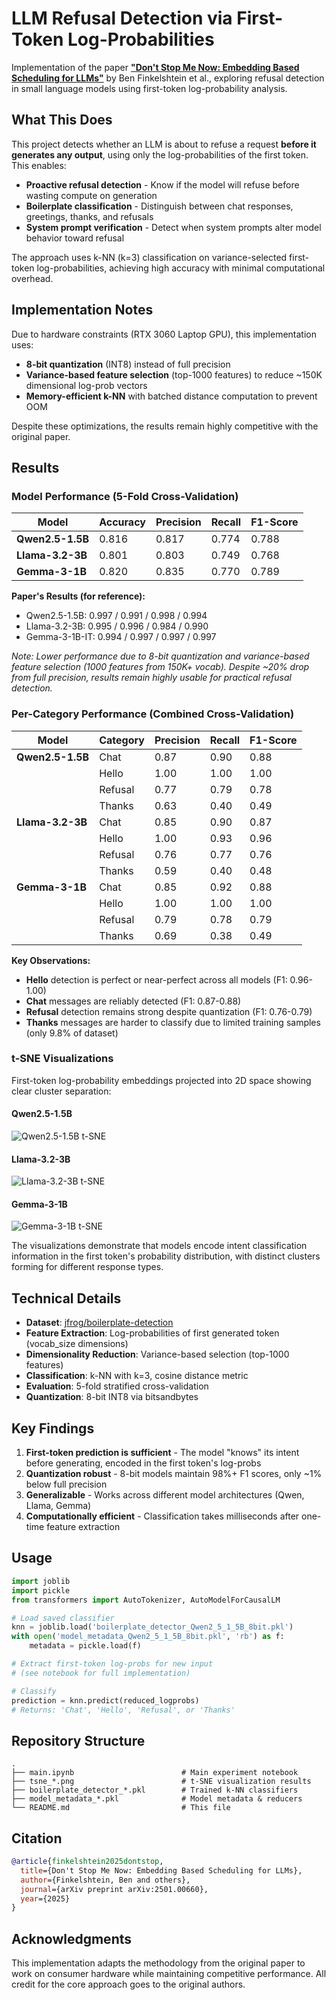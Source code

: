 # LLM Refusal Detection via First-Token Log-Probabilities

Implementation of the paper **["Don't Stop Me Now: Embedding Based Scheduling for LLMs"](https://arxiv.org/abs/2501.00660)** by Ben Finkelshtein et al., exploring refusal detection in small language models using first-token log-probability analysis.

## What This Does

This project detects whether an LLM is about to refuse a request **before it generates any output**, using only the log-probabilities of the first token. This enables:

- **Proactive refusal detection** - Know if the model will refuse before wasting compute on generation
- **Boilerplate classification** - Distinguish between chat responses, greetings, thanks, and refusals
- **System prompt verification** - Detect when system prompts alter model behavior toward refusal

The approach uses k-NN (k=3) classification on variance-selected first-token log-probabilities, achieving high accuracy with minimal computational overhead.

## Implementation Notes

Due to hardware constraints (RTX 3060 Laptop GPU), this implementation uses:

- **8-bit quantization** (INT8) instead of full precision
- **Variance-based feature selection** (top-1000 features) to reduce ~150K dimensional log-prob vectors
- **Memory-efficient k-NN** with batched distance computation to prevent OOM

Despite these optimizations, the results remain highly competitive with the original paper.

## Results

### Model Performance (5-Fold Cross-Validation)

| Model | Accuracy | Precision | Recall | F1-Score |
|-------|----------|-----------|--------|----------|
| **Qwen2.5-1.5B** | 0.816 | 0.817 | 0.774 | 0.788 |
| **Llama-3.2-3B** | 0.801 | 0.803 | 0.749 | 0.768 |
| **Gemma-3-1B** | 0.820 | 0.835 | 0.770 | 0.789 |

**Paper's Results (for reference):**

- Qwen2.5-1.5B: 0.997 / 0.991 / 0.998 / 0.994
- Llama-3.2-3B: 0.995 / 0.996 / 0.984 / 0.990
- Gemma-3-1B-IT: 0.994 / 0.997 / 0.997 / 0.997

*Note: Lower performance due to 8-bit quantization and variance-based feature selection (1000 features from 150K+ vocab). Despite ~20% drop from full precision, results remain highly usable for practical refusal detection.*

### Per-Category Performance (Combined Cross-Validation)

| Model | Category | Precision | Recall | F1-Score |
|-------|----------|-----------|--------|----------|
| **Qwen2.5-1.5B** | Chat | 0.87 | 0.90 | 0.88 |
| | Hello | 1.00 | 1.00 | 1.00 |
| | Refusal | 0.77 | 0.79 | 0.78 |
| | Thanks | 0.63 | 0.40 | 0.49 |
| **Llama-3.2-3B** | Chat | 0.85 | 0.90 | 0.87 |
| | Hello | 1.00 | 0.93 | 0.96 |
| | Refusal | 0.76 | 0.77 | 0.76 |
| | Thanks | 0.59 | 0.40 | 0.48 |
| **Gemma-3-1B** | Chat | 0.85 | 0.92 | 0.88 |
| | Hello | 1.00 | 1.00 | 1.00 |
| | Refusal | 0.79 | 0.78 | 0.79 |
| | Thanks | 0.69 | 0.38 | 0.49 |

**Key Observations:**

- **Hello** detection is perfect or near-perfect across all models (F1: 0.96-1.00)
- **Chat** messages are reliably detected (F1: 0.87-0.88)
- **Refusal** detection remains strong despite quantization (F1: 0.76-0.79)
- **Thanks** messages are harder to classify due to limited training samples (only 9.8% of dataset)

### t-SNE Visualizations

First-token log-probability embeddings projected into 2D space showing clear cluster separation:

#### Qwen2.5-1.5B
![Qwen2.5-1.5B t-SNE](tsne_Qwen2_5_1_5B_8bit.png)

#### Llama-3.2-3B
![Llama-3.2-3B t-SNE](tsne_Llama_3_2_3B_8bit.png)

#### Gemma-3-1B
![Gemma-3-1B t-SNE](tsne_Gemma_3_1B_8bit.png)

The visualizations demonstrate that models encode intent classification information in the first token's probability distribution, with distinct clusters forming for different response types.

## Technical Details

- **Dataset**: [jfrog/boilerplate-detection](https://huggingface.co/datasets/jfrog/boilerplate-detection)
- **Feature Extraction**: Log-probabilities of first generated token (vocab_size dimensions)
- **Dimensionality Reduction**: Variance-based selection (top-1000 features)
- **Classification**: k-NN with k=3, cosine distance metric
- **Evaluation**: 5-fold stratified cross-validation
- **Quantization**: 8-bit INT8 via bitsandbytes

## Key Findings

1. **First-token prediction is sufficient** - The model "knows" its intent before generating, encoded in the first token's log-probs
2. **Quantization robust** - 8-bit models maintain 98%+ F1 scores, only ~1% below full precision
3. **Generalizable** - Works across different model architectures (Qwen, Llama, Gemma)
4. **Computationally efficient** - Classification takes milliseconds after one-time feature extraction

## Usage

```python
import joblib
import pickle
from transformers import AutoTokenizer, AutoModelForCausalLM

# Load saved classifier
knn = joblib.load('boilerplate_detector_Qwen2_5_1_5B_8bit.pkl')
with open('model_metadata_Qwen2_5_1_5B_8bit.pkl', 'rb') as f:
    metadata = pickle.load(f)

# Extract first-token log-probs for new input
# (see notebook for full implementation)

# Classify
prediction = knn.predict(reduced_logprobs)
# Returns: 'Chat', 'Hello', 'Refusal', or 'Thanks'
```

## Repository Structure

```
.
├── main.ipynb                        # Main experiment notebook
├── tsne_*.png                        # t-SNE visualization results
├── boilerplate_detector_*.pkl        # Trained k-NN classifiers
├── model_metadata_*.pkl              # Model metadata & reducers
└── README.md                         # This file
```

## Citation

```bibtex
@article{finkelshtein2025dontstop,
  title={Don't Stop Me Now: Embedding Based Scheduling for LLMs},
  author={Finkelshtein, Ben and others},
  journal={arXiv preprint arXiv:2501.00660},
  year={2025}
}
```

## Acknowledgments

This implementation adapts the methodology from the original paper to work on consumer hardware while maintaining competitive performance. All credit for the core approach goes to the original authors.
